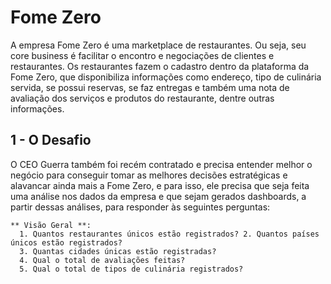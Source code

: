 # Fome Zero

  A empresa Fome Zero é uma marketplace de restaurantes. Ou seja, seu core business é facilitar o encontro e negociações de clientes e restaurantes. Os       restaurantes fazem o cadastro dentro da plataforma da Fome Zero, que disponibiliza informações como endereço, tipo de culinária servida, se possui         reservas, se faz entregas e também uma nota de avaliação dos serviços e produtos do restaurante, dentre outras informações.

## 1 - O Desafio

  O CEO Guerra também foi recém contratado e precisa entender melhor o negócio para conseguir tomar as melhores decisões estratégicas e alavancar ainda       mais a Fome Zero, e para isso, ele precisa que seja feita uma análise nos dados da empresa e que sejam gerados dashboards, a partir dessas análises, para   responder às seguintes perguntas:
    
    ** Visão Geral **: 
      1. Quantos restaurantes únicos estão registrados? 2. Quantos países únicos estão registrados?
      3. Quantas cidades únicas estão registradas?
      4. Qual o total de avaliações feitas?
      5. Qual o total de tipos de culinária registrados?
